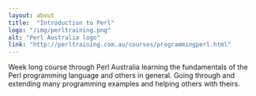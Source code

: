 ```yaml
---
layout: about
title:  "Introduction to Perl"
logo: "/img/perltraining.png"
alt: "Perl Australia logo"
link: "http://perltraining.com.au/courses/programmingperl.html"
---
```


Week long course through Perl Australia learning the fundamentals of the Perl programming language and others in general. Going through and extending many programming examples and helping others with theirs.
